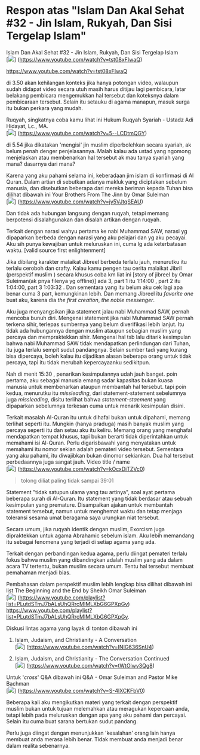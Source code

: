 # Respon atas "Islam Dan Akal Sehat #32 - Jin Islam, Rukyah, Dan Sisi Tergelap Islam"

Islam Dan Akal Sehat #32 - Jin Islam, Rukyah, Dan Sisi Tergelap Islam<br>
[![](https://img.youtube.com/vi/tst08xFIwaQ/0.jpg)]
(https://www.youtube.com/watch?v=tst08xFIwaQ)

https://www.youtube.com/watch?v=tst08xFIwaQ

di 3.50 akan kehilangan konteks jika hanya potongan video, walaupun sudah didapat video secara utuh masih harus ditijau lagi pembicara, latar belakang pembicara mengemukkan hal tersebut dan koteksnya dalam pembicaraan tersebut. Selain itu setauku di agama manapun, masuk surga itu bukan perkara yang mudah.

Ruqyah, singkatnya coba kamu lihat ini
Hukum Ruqyah Syariah - Ustadz Adi Hidayat, Lc., MA.<br>
[![](https://img.youtube.com/vi/5--LCDtmQGY/0.jpg)]
(https://www.youtube.com/watch?v=5--LCDtmQGY)

di 5.54 jika dikatakan 'mengisi' jin muslim diperbolehkan secara syariah, ak belum penah denger penjelasannya. Malah kalau ada ustad yang ngomong menjelaskan atau membenarkan hal tersebut ak mau tanya syariah yang mana? dasarnya dari mana?

Karena yang aku pahami selama ini, keberadaan jim islam di konfirmasi di Al Quran.
Dalam artian di sebutkan adanya makluk yang diciptakan sebelum manusia, dan disebutkan beberapa dari mereka beriman kepada Tuhan
bisa dilihat dibawah ini
Your Brothers From The Jinn by Omar Suleiman<br>
[![](https://img.youtube.com/vi/jy5VJtqSEAU/0.jpg)]
(https://www.youtube.com/watch?v=jy5VJtqSEAU)

Dan tidak ada hubungan langsung dengan ruqyah, tetapi memang berpotensi disalahgunakan dan disalah artikan dengan ruqyah.

Terkait dengan narasi wahyu pertama ke nabi Muhammad SAW, narasi yg dipaparkan berbeda dengan narasi yang aku pelajari dan yg aku pecayai. Aku sih punya kewajiban untuk meluruskan ini, cuma lg ada keterbatasan waktu. [valid source first enlightenment]

Jika dibilang karakter malaikat Jibreel berbeda terlalu jauh, menurutku itu terlalu ceroboh dan crafty.
Kalau kamu pengen tau cerita malaikat Jibril (perspektif muslim ) secara khusus coba km liat ini
[story of jibreel by Omar Suleiman(ak pnya filenya yg offline)] ada 3, part 1 itu 1:14:00 , part 2 itu 1:04:00, part 3 1:03:32 .
Dan sementara yang itu belum aku cek lagi apa benar cuma 3 part, kemungkinan lebih.
Dan memang Jibreel itu *favorite one* buat aku, karena dia *the first creation*, *the noble messenger*.

Aku juga menyangsikan jika statement jalau nabi Muhammad SAW, pernah mencoba bunuh diri.
Mengenai statement jika nabi Muhammad SAW pernah terkena sihir, terlepas sumbernya yang belum diverifikasi lebih lanjut.
Itu tidak ada hubungannya dengan muslim ataupun sebagian muslim yang percaya dan mempraktekkan sihir.
Mengenai hal tsb lalu ditarik kesimpulan bahwa nabi Muhammad SAW tidak mendapatkan perlindungan dari Tuhan, itu juga terlalu sempit sudut pandangnya.
Selain sumber tadi yang kurang bisa dipercaya, boleh kalau itu dijadikan alasan beberapa orang untuk tidak percaya, tapi itu tidak merubah kepercayaanku sedikitpun.

Nah di menit 15:30 , penarikan kesimpulannya udah jauh banget.
poin pertama, aku sebagai manusia emang sadar kapasitas bukan kuasa manusia untuk membenarkan ataupun membantah hal tersebut.
tapi poin kedua, menurutku itu *missleading*, dari statement-statement sebelumnya juga *missleading*, disitu terlihat bahwa *statement*-*staement* yang dipaparkan sebelumnya terkesan cuma untuk menarik kesimpulan disini.

Terkait
masalah Al-Quran itu untuk dihafal bukan untuk dipahami, memang terlihat seperti itu.
Mungkin (hanya praduga) masih banyak muslim yang percaya seperti itu dan setau aku itu keliru.
Memang orang yang menghafal mendapatkan tempat khusus, tapi bukan berarti tidak diperintahkan untuk memahami isi Al-Quran.
Perlu digarisbawahi yang menyatakan untuk memahami itu nomor sekian adalah pemateri video tersebut. Sementara yang aku pahami, itu diwajibkan bukan dinomor sekiankan.
Dua hal tersebut perbedaannya juga sangat jauh.
Video title / name<br>
[![](https://img.youtube.com/vi/kOcxDiTZVc0/0.jpg)]
(https://www.youtube.com/watch?v=kOcxDiTZVc0)
> tolong diliat paling tidak sampai 39:01


Statement "tidak satupun ulama yang tau artinya", soal ayat pertama beberapa surah di Al-Quran. Itu statement yang tidak berdasar atau sebuah kesimpulan yang premature. Disampaikan  ajakan untuk membantah statement tersebut, namun untuk menghemat waktu dan tetap menjaga toleransi sesama umat beragama saya urungkan niat tersebut.

Secara umum, jika ruqyah identik dengan muslim, Exorcism juga dipraktekkan untuk agama Abrahamic sebelum islam. Aku lebih memandang itu sebagai fenomena yang terjadi di setiap agama yang ada.

Terkait dengan perbandingan kedua agama, perlu diingat pemateri terlalu fokus bahwa muslim yang dibandingkan adalah muslim yang ada dalam acara TV tertentu, bukan muslim secara umum. Tentu hal tersebut membuat pemahaman menjadi bias.

Pembahasan dalam perspektif muslim lebih lengkap bisa dilihat dibawah ini
list The Beginning and the End by Sheikh Omar Suleiman<br>
[![](https://img.youtube.com/vi/PLutdSTmJ7bALsUhQRrcMIMLXbG6GPXpGv/0.jpg)]
(https://www.youtube.com/playlist?list=PLutdSTmJ7bALsUhQRrcMIMLXbG6GPXpGv)
https://www.youtube.com/playlist?list=PLutdSTmJ7bALsUhQRrcMIMLXbG6GPXpGv.

Diskusi lintas agama yang layak di tonton dibawah ini

1. Islam, Judaism, and Christianity - A Conversation<br>
[![](https://img.youtube.com/vi/INIG636SnU4/0.jpg)]
(https://www.youtube.com/watch?v=INIG636SnU4)

1. Islam, Judaism, and Christianity - The Conversation Continued<br>
[![](https://img.youtube.com/vi/tWtOlwv3Qg8/0.jpg)]
(https://www.youtube.com/watch?v=tWtOlwv3Qg8)

Untuk '*cross*' Q&A dibawah ini
Q&A - Omar Suleiman and Pastor Mike Bachman<br>
[![](https://img.youtube.com/vi/S-4lXCKFbV0/0.jpg)]
(https://www.youtube.com/watch?v=S-4lXCKFbV0)

Beberapa kali aku mengikutkan materi yang terkait dengan perspektif muslim bukan untuk tujuan melemahkan atau meragukan kepercaan anda, tetapi lebih pada meluruskan dengan apa yang aku pahami dan percayai. Selain itu cuma buat sarana bertukan sudut pandang.

Perlu juga diingat dengan menunjukkan 'kesalahan' orang lain hanya membuat anda merasa lebih benar. Tidak membuat anda menjadi benar dalam realita sebenarnya.
